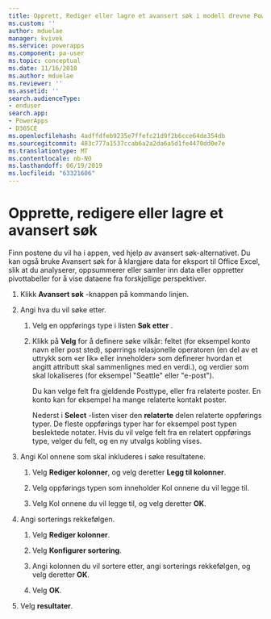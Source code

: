 ```yaml
---
title: Opprett, Rediger eller lagre et avansert søk i modell drevne PowerApps | MicrosoftDocs
ms.custom: ''
author: mduelae
manager: kvivek
ms.service: powerapps
ms.component: pa-user
ms.topic: conceptual
ms.date: 11/16/2018
ms.author: mduelae
ms.reviewer: ''
ms.assetid: ''
search.audienceType:
- enduser
search.app:
- PowerApps
- D365CE
ms.openlocfilehash: 4adffdfeb9235e7ffefc21d9f2b6cce64de354db
ms.sourcegitcommit: 483c777a1537ccab6a2a2da6a5d1fe4470dd0e7e
ms.translationtype: MT
ms.contentlocale: nb-NO
ms.lasthandoff: 06/19/2019
ms.locfileid: "63321606"
---
```

# <a name="create-edit-or-save-an-advanced-find-search"></a>Opprette, redigere eller lagre et avansert søk

Finn postene du vil ha i appen, ved hjelp av avansert søk-alternativet. Du kan også bruke Avansert søk for å klargjøre data for eksport til Office Excel, slik at du analyserer, oppsummerer eller samler inn data eller oppretter pivottabeller for å vise dataene fra forskjellige perspektiver.  
  
1. Klikk **Avansert søk** -knappen på kommando linjen.
  
2. Angi hva du vil søke etter.  
  
   1.  Velg en oppførings type i listen **Søk etter** .  
  
   2.  Klikk på **Velg** for å definere søke vilkår: feltet (for eksempel konto navn eller post sted), spørrings relasjonelle operatoren (en del av et uttrykk som «er lik» eller inneholder» som definerer hvordan et angitt attributt skal sammenlignes med en verdi.), og verdier som skal lokaliseres (for eksempel "Seattle" eller "e-post").  
  
       Du kan velge felt fra gjeldende Posttype, eller fra relaterte poster. En konto kan for eksempel ha mange relaterte kontakt poster.  
  
       Nederst i **Select** -listen viser den **relaterte** delen relaterte oppførings typer. De fleste oppførings typer har for eksempel post typen beslektede notater. Hvis du vil velge felt fra en relatert oppførings type, velger du  felt, og en ny utvalgs kobling vises.  



3. Angi Kol onnene som skal inkluderes i søke resultatene.  
  
   1.  Velg **Rediger kolonner**, og velg deretter **Legg til kolonner**.  
  
   2.  Velg oppførings typen som inneholder Kol onnene du vil legge til.  
  
   3.  Velg Kol onnene du vil legge til, og velg deretter **OK**.  
  
4. Angi sorterings rekkefølgen.  
  
   1.  Velg **Rediger kolonner**.  
  
   2.  Velg **Konfigurer sortering**.  
  
   3.  Angi kolonnen du vil sortere etter, angi sorterings rekkefølgen, og velg deretter **OK**.  
  
   4.  Velg **OK**.  
  
5. Velg **resultater**.  
  
